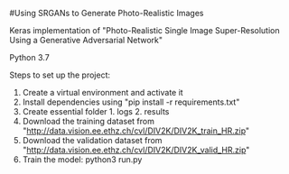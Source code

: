 #Using SRGANs to Generate Photo-Realistic Images

Keras implementation of "Photo-Realistic Single Image Super-Resolution Using a Generative Adversarial Network"

Python 3.7

Steps to set up the project:
1. Create a virtual environment and activate it
2. Install dependencies using "pip install -r requirements.txt"
3. Create essential folder 1. logs 2. results
4. Download the training dataset from "http://data.vision.ee.ethz.ch/cvl/DIV2K/DIV2K_train_HR.zip"
5. Download the validation dataset from "http://data.vision.ee.ethz.ch/cvl/DIV2K/DIV2K_valid_HR.zip"
6. Train the model: python3 run.py
